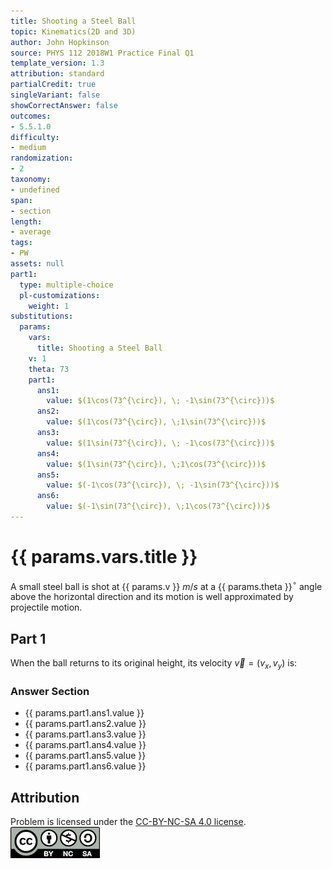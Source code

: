 ```yaml
---
title: Shooting a Steel Ball
topic: Kinematics(2D and 3D)
author: John Hopkinson
source: PHYS 112 2018W1 Practice Final Q1
template_version: 1.3
attribution: standard
partialCredit: true
singleVariant: false
showCorrectAnswer: false
outcomes:
- 5.5.1.0
difficulty:
- medium
randomization:
- 2
taxonomy:
- undefined
span:
- section
length:
- average
tags:
- PW
assets: null
part1:
  type: multiple-choice
  pl-customizations:
    weight: 1
substitutions:
  params:
    vars:
      title: Shooting a Steel Ball
    v: 1
    theta: 73
    part1:
      ans1:
        value: $(1\cos(73^{\circ}), \; -1\sin(73^{\circ}))$
      ans2:
        value: $(1\cos(73^{\circ}), \;1\sin(73^{\circ}))$
      ans3:
        value: $(1\sin(73^{\circ}), \; -1\cos(73^{\circ}))$
      ans4:
        value: $(1\sin(73^{\circ}), \;1\cos(73^{\circ}))$
      ans5:
        value: $(-1\cos(73^{\circ}), \; -1\sin(73^{\circ}))$
      ans6:
        value: $(-1\sin(73^{\circ}), \;1\cos(73^{\circ}))$
---
```

# {{ params.vars.title }}
A small steel ball is shot at {{ params.v }} $m/s$ at a {{ params.theta }}$^{\circ}$ angle above the horizontal direction and its motion is well approximated by projectile motion.

## Part 1

When the ball returns to its original height, its velocity $\overrightarrow{v} = (v_x, v_y)$ is:

### Answer Section

- {{ params.part1.ans1.value }}
- {{ params.part1.ans2.value }}
- {{ params.part1.ans3.value }}
- {{ params.part1.ans4.value }}
- {{ params.part1.ans5.value }}
- {{ params.part1.ans6.value }}

## Attribution

Problem is licensed under the [CC-BY-NC-SA 4.0 license](https://creativecommons.org/licenses/by-nc-sa/4.0/).<br> ![The Creative Commons 4.0 license requiring attribution-BY, non-commercial-NC, and share-alike-SA license.](https://raw.githubusercontent.com/firasm/bits/master/by-nc-sa.png)